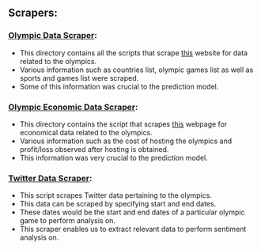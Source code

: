 ## Scrapers:

### [Olympic Data Scraper](../scripts/scrapers/olympic):

- This directory contains all the scripts that scrape [this](https://www.olympedia.org/) website for data related to the
  olympics.
- Various information such as countries list, olympic games list as well as sports and games list were scraped.
- Some of this information was crucial to the prediction model.

### [Olympic Economic Data Scraper](../scripts/scrapers/olympics-economy):

- This directory contains the script that scrapes [this](https://moneynation.com/olympics-money-facts/) webpage for
  economical data related to the olympics.
- Various information such as the cost of hosting the olympics and profit/loss observed after hosting is obtained.
- This information was very crucial to the prediction model.

### [Twitter Data Scraper](../scripts/sentiment_analysis/twitter_scraper.py):

- This script scrapes Twitter data pertaining to the olympics.
- This data can be scraped by specifying start and end dates.
- These dates would be the start and end dates of a particular olympic game to perform analysis on.
- This scraper enables us to extract relevant data to perform sentiment analysis on.